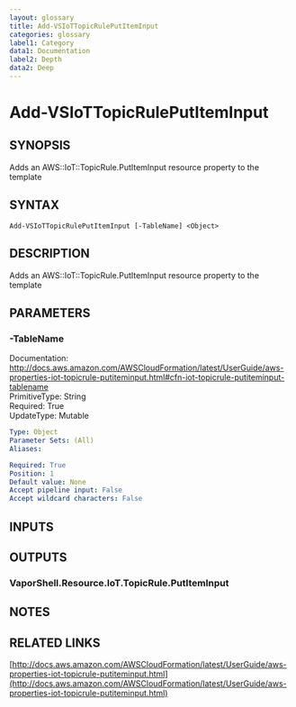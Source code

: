 ```yaml
---
layout: glossary
title: Add-VSIoTTopicRulePutItemInput
categories: glossary
label1: Category
data1: Documentation
label2: Depth
data2: Deep
---
```


# Add-VSIoTTopicRulePutItemInput

## SYNOPSIS
Adds an AWS::IoT::TopicRule.PutItemInput resource property to the template

## SYNTAX

```
Add-VSIoTTopicRulePutItemInput [-TableName] <Object>
```

## DESCRIPTION
Adds an AWS::IoT::TopicRule.PutItemInput resource property to the template

## PARAMETERS

### -TableName
Documentation: http://docs.aws.amazon.com/AWSCloudFormation/latest/UserGuide/aws-properties-iot-topicrule-putiteminput.html#cfn-iot-topicrule-putiteminput-tablename    
PrimitiveType: String    
Required: True    
UpdateType: Mutable

```yaml
Type: Object
Parameter Sets: (All)
Aliases: 

Required: True
Position: 1
Default value: None
Accept pipeline input: False
Accept wildcard characters: False
```

## INPUTS

## OUTPUTS

### VaporShell.Resource.IoT.TopicRule.PutItemInput

## NOTES

## RELATED LINKS

[http://docs.aws.amazon.com/AWSCloudFormation/latest/UserGuide/aws-properties-iot-topicrule-putiteminput.html](http://docs.aws.amazon.com/AWSCloudFormation/latest/UserGuide/aws-properties-iot-topicrule-putiteminput.html)

